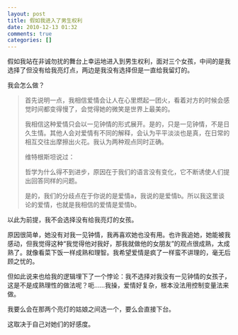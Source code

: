 ```yaml
---
layout: post
title: 假如我进入了男生权利
date: 2010-12-13 01:32
comments: true
categories: []
---
```

假如我站在非诚勿扰的舞台上幸运地进入到男生权利，面对三个女孩，中间的是我选择了但没有给我亮灯点，两边是我没有选择但是一直给我留灯的。

我会怎么做？

<!--more-->
<blockquote>首先说明一点，我相信爱情会让人在心里燃起一团火，看着对方的时候会感觉时间都变得慢了，会觉得她的微笑是世界上最美的。

我相信这种爱情只会以一见钟情的形式展开。是的，只是一见钟情，不是日久生情。其他人会对爱情有不同的解释，会认为平平淡淡也是真，在日常的相互交往出摩擦出火花。我认为两种观点同时正确。

维特根斯坦说过：

哲学为什么得不到进步，原因在于我们的语言没有变化，它不断诱使人们提出回答同样的问题。

是的，我们的分歧点在于你说的是爱情a，我说的是爱情b。所以我这里谈论的爱情，也就是我相信的爱情是爱情b。</blockquote>
以此为前提，我不会选择没有给我亮灯的女孩。

原因很简单，她没有对我一见钟情，我再喜欢她也没有用。也许我追她，她能被我感动，但我觉得这种“我觉得他对我好，那我就做他的女朋友”的观点很成熟，太成熟了。就像看菜下饭一样成熟和理智。我希望爱情是疯了一样蛮不讲理的，毫无后顾之忧的。

但如此说来也给我的逻辑埋下了一个悖论：我不选择对我没有一见钟情的女孩子，这是不是成熟理性的做法呢？呃……我操，爱情好复杂，根本没法用控制变量法来做。

我要么会在那两个亮灯的姑娘之间选一个，要么会直接下台。

这取决于自己对她们的好感度。
